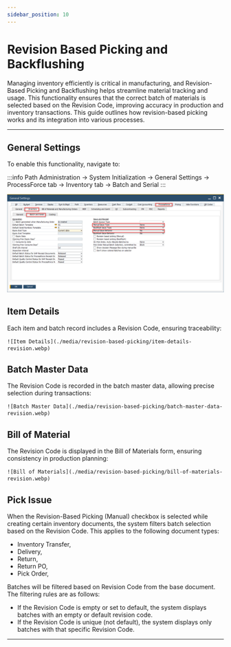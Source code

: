 ```yaml
---
sidebar_position: 10
---
```


# Revision Based Picking and Backflushing

Managing inventory efficiently is critical in manufacturing, and Revision-Based Picking and Backflushing helps streamline material tracking and usage. This functionality ensures that the correct batch of materials is selected based on the Revision Code, improving accuracy in production and inventory transactions. This guide outlines how revision-based picking works and its integration into various processes.

---

## General Settings

To enable this functionality, navigate to:

:::info Path
    Administration → System Initialization → General Settings → ProcessForce tab → Inventory tab → Batch and Serial
:::

![Batch and Serial](./media/revision-based-picking/batch-serial.webp)

## Item Details

Each item and batch record includes a Revision Code, ensuring traceability:

    ![Item Details](./media/revision-based-picking/item-details-revision.webp)

## Batch Master Data

The Revision Code is recorded in the batch master data, allowing precise selection during transactions:

    ![Batch Master Data](./media/revision-based-picking/batch-master-data-revision.webp)

## Bill of Material

The Revision Code is displayed in the Bill of Materials form, ensuring consistency in production planning:

    ![Bill of Materials](./media/revision-based-picking/bill-of-materials-revision.webp)

## Pick Issue

When the Revision-Based Picking (Manual) checkbox is selected while creating certain inventory documents, the system filters batch selection based on the Revision Code. This applies to the following document types:

- Inventory Transfer,
- Delivery,
- Return,
- Return PO,
- Pick Order,

Batches will be filtered based on Revision Code from the base document. The filtering rules are as follows:

- If the Revision Code is empty or set to default, the system displays batches with an empty or default revision code.
- If the Revision Code is unique (not default), the system displays only batches with that specific Revision Code.

---
